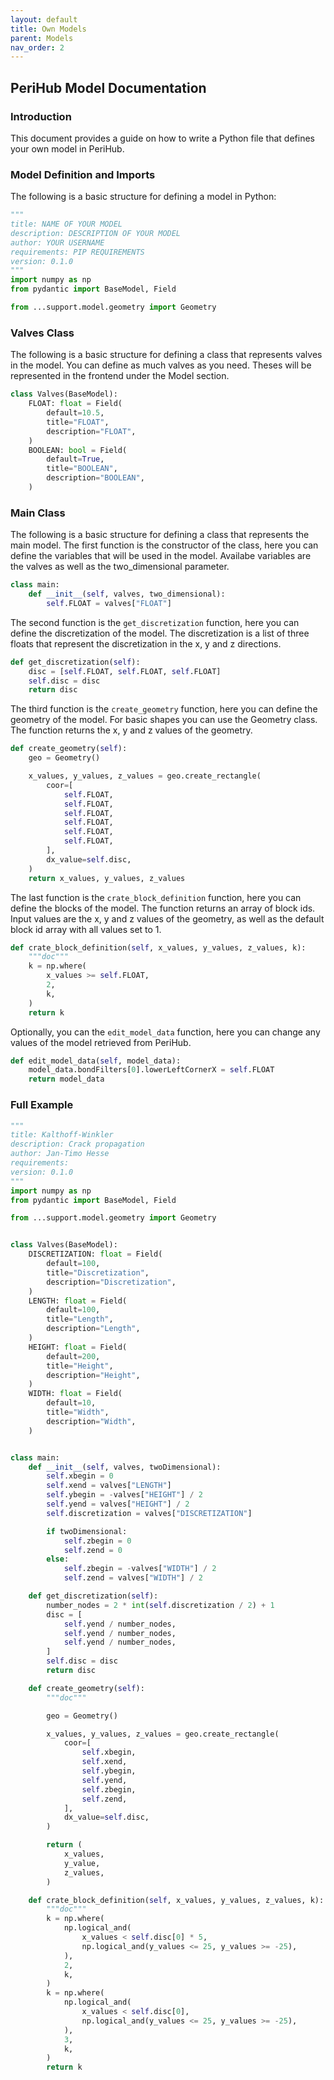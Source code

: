 ```yaml
---
layout: default
title: Own Models
parent: Models
nav_order: 2
---
```


## PeriHub Model Documentation

### Introduction

This document provides a guide on how to write a Python file that defines your own model in PeriHub.

### Model Definition and Imports

The following is a basic structure for defining a model in Python:

```python
"""
title: NAME OF YOUR MODEL
description: DESCRIPTION OF YOUR MODEL
author: YOUR USERNAME
requirements: PIP REQUIREMENTS
version: 0.1.0
"""
import numpy as np
from pydantic import BaseModel, Field

from ...support.model.geometry import Geometry
```

### Valves Class

The following is a basic structure for defining a class that represents valves in the model.
You can define as much valves as you need. Theses will be represented in the frontend under the Model section.

```python
class Valves(BaseModel):
    FLOAT: float = Field(
        default=10.5,
        title="FLOAT",
        description="FLOAT",
    )
    BOOLEAN: bool = Field(
        default=True,
        title="BOOLEAN",
        description="BOOLEAN",
    )
```

### Main Class

The following is a basic structure for defining a class that represents the main model.
The first function is the constructor of the class, here you can define the variables that will be used in the model.
Availabe variables are the valves as well as the two_dimensional parameter.

```python
class main:
    def __init__(self, valves, two_dimensional):
        self.FLOAT = valves["FLOAT"]
```

The second function is the `get_discretization` function, here you can define the discretization of the model.
The discretization is a list of three floats that represent the discretization in the x, y and z directions.

```python
def get_discretization(self):
    disc = [self.FLOAT, self.FLOAT, self.FLOAT]
    self.disc = disc
    return disc
```

The third function is the `create_geometry` function, here you can define the geometry of the model.
For basic shapes you can use the Geometry class.
The function returns the x, y and z values of the geometry.

```python
def create_geometry(self):
    geo = Geometry()

    x_values, y_values, z_values = geo.create_rectangle(
        coor=[
            self.FLOAT,
            self.FLOAT,
            self.FLOAT,
            self.FLOAT,
            self.FLOAT,
            self.FLOAT,
        ],
        dx_value=self.disc,
    )
    return x_values, y_values, z_values
```

The last function is the `crate_block_definition` function, here you can define the blocks of the model.
The function returns an array of block ids.
Input values are the x, y and z values of the geometry, as well as the default block id array with all values set to 1.

```python
def crate_block_definition(self, x_values, y_values, z_values, k):
    """doc"""
    k = np.where(
        x_values >= self.FLOAT,
        2,
        k,
    )
    return k
```

Optionally, you can the `edit_model_data` function, here you can change any values of the model retrieved from PeriHub.

```python
def edit_model_data(self, model_data):
    model_data.bondFilters[0].lowerLeftCornerX = self.FLOAT
    return model_data
```

### Full Example

```python
"""
title: Kalthoff-Winkler
description: Crack propagation
author: Jan-Timo Hesse
requirements:
version: 0.1.0
"""
import numpy as np
from pydantic import BaseModel, Field

from ...support.model.geometry import Geometry


class Valves(BaseModel):
    DISCRETIZATION: float = Field(
        default=100,
        title="Discretization",
        description="Discretization",
    )
    LENGTH: float = Field(
        default=100,
        title="Length",
        description="Length",
    )
    HEIGHT: float = Field(
        default=200,
        title="Height",
        description="Height",
    )
    WIDTH: float = Field(
        default=10,
        title="Width",
        description="Width",
    )


class main:
    def __init__(self, valves, twoDimensional):
        self.xbegin = 0
        self.xend = valves["LENGTH"]
        self.ybegin = -valves["HEIGHT"] / 2
        self.yend = valves["HEIGHT"] / 2
        self.discretization = valves["DISCRETIZATION"]

        if twoDimensional:
            self.zbegin = 0
            self.zend = 0
        else:
            self.zbegin = -valves["WIDTH"] / 2
            self.zend = valves["WIDTH"] / 2

    def get_discretization(self):
        number_nodes = 2 * int(self.discretization / 2) + 1
        disc = [
            self.yend / number_nodes,
            self.yend / number_nodes,
            self.yend / number_nodes,
        ]
        self.disc = disc
        return disc

    def create_geometry(self):
        """doc"""

        geo = Geometry()

        x_values, y_values, z_values = geo.create_rectangle(
            coor=[
                self.xbegin,
                self.xend,
                self.ybegin,
                self.yend,
                self.zbegin,
                self.zend,
            ],
            dx_value=self.disc,
        )

        return (
            x_values,
            y_value,
            z_values,
        )

    def crate_block_definition(self, x_values, y_values, z_values, k):
        """doc"""
        k = np.where(
            np.logical_and(
                x_values < self.disc[0] * 5,
                np.logical_and(y_values <= 25, y_values >= -25),
            ),
            2,
            k,
        )
        k = np.where(
            np.logical_and(
                x_values < self.disc[0],
                np.logical_and(y_values <= 25, y_values >= -25),
            ),
            3,
            k,
        )
        return k
```
